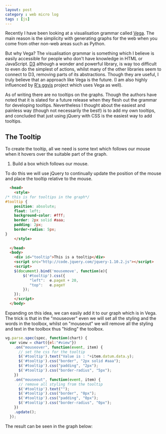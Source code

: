 ```yaml
---
layout: post
category : web micro log
tags : [js]
---
```


Recently I have been looking at a visualisation grammar called [Vega](http://trifacta.github.io/vega/). The main reason is the simplicity with generating graphs for the web when you come from other non-web areas such as Python.

But why Vega? The visualisation grammar is something which I believe is easily accessible for people who don't have knowledge in HTML or JavaScript. [D3](http://d3.js.org) although a wonder and powerful library, is way too difficult to even do the simplest of actions, whilst many of the other libraries seem to connect to D3, removing parts of its abstractions. Though they are useful, I truly believe that an approach like Vega is the future. (I am also highly influenced by [R's ggvis](http://ggvis.rstudio.com/) project which uses Vega as well).

As of writing there are no tooltips on the graphs. Though the authors have noted that it is slated for a future release when they flesh out the grammar for developing tooltips. Nevertheless I thought about the easiest and painless way (though not necessarily the best!) is to add my own tooltips, and concluded that just using jQuery with CSS is the easiest way to add tooltips. 

## The Tooltip

To create the tooltip, all we need is some text which follows our mouse when it hovers over the suitable part of the graph. 

1. Build a box which follows our mouse.

To do this we will use jQuery to continually update the position of the mouse and place the tooltip relative to the mouse. 

```html
  <head>
    <style>
/* this is for tooltips in the graph*/
#tooltip {
    position: absolute;
    float: left;
    background-color: #fff;
    border: 2px solid #aaa;
    padding: 2px;
    border-radius: 5px;
}
    </style>
    
  </head>
  <body>
    <div id="tooltip">This is a tooltip</div>
    <script src="http://code.jquery.com/jquery-1.10.2.js"></script>
    <script>
    $(document).bind('mousemove', function(e){
        $('#tooltip').css({
           "left":  e.pageX + 20,
           "top":   e.pageY
        });
    });
    </script>
  </body>   
```

Expanding on this idea, we can easily add it to our graph which is in Vega. The trick is that in the "mouseover" even we will set all the styling and the words in the toolbox, whilst on "mouseout" we will remove all the styling and text in the toolbox thus "hiding" the toolbox.

```js
vg.parse.spec(spec, function(chart) {
  var view = chart({el:"#view"})
    .on("mouseover", function(event, item) {   
      // set the css for the tooltip
      $('#tooltip').text("Value is : "+item.datum.data.y);
      $('#tooltip').css("border", "2px solid #aaa");
      $('#tooltip').css("padding", "2px");
      $('#tooltip').css("border-radius", "5px");
    })
    .on("mouseout", function(event, item) {
      // remove all styling from the tooltip
      $('#tooltip').text("");
      $('#tooltip').css("border", "0px");
      $('#tooltip').css("padding", "0px");
      $('#tooltip').css("border-radius", "0px");
    })
    .update();
  });
```

The result can be seen in the graph below:

<div id="view" class="view"></div>
<div id="tooltip"></div>

<script src="http://trifacta.github.io/vega/lib/d3.v3.min.js"></script>
<script src="http://trifacta.github.io/vega/vega.js"></script>
<script src="http://code.jquery.com/jquery-1.10.2.js"></script>
<script type="text/javascript">
var spec =  
{
"width": 400,
"height": 200,
"padding": {"top": 10, "left": 30, "bottom": 30, "right": 10},
"data": [
{
"name": "table",
"values": [
{"x": 1,  "y": 28}, {"x": 2,  "y": 55},
{"x": 3,  "y": 43}, {"x": 4,  "y": 91},
{"x": 5,  "y": 81}, {"x": 6,  "y": 53},
{"x": 7,  "y": 19}, {"x": 8,  "y": 87},
{"x": 9,  "y": 52}, {"x": 10, "y": 48},
{"x": 11, "y": 24}, {"x": 12, "y": 49},
{"x": 13, "y": 87}, {"x": 14, "y": 66},
{"x": 15, "y": 17}, {"x": 16, "y": 27},
{"x": 17, "y": 68}, {"x": 18, "y": 16},
{"x": 19, "y": 49}, {"x": 20, "y": 15}
],
"transform": [{"type":"filter", "test":"d.data.x>=0"}]
}

],
"scales": [
{
"name": "x",
"type": "ordinal",
"range": "width",
"domain": {"data": "table", "field": "data.x"}
},
{
"name": "y",
"range": "height",
"nice": true,
"domain": {"data": "table", "field": "data.y"}
}
],
"axes": [
{"type": "x", "scale": "x"},
{"type": "y", "scale": "y"}
],
"marks": [
{
"type": "rect",
"from": {"data": "table"},
"properties": {
"enter": {
"x": {"scale": "x", "field": "data.x"},
"width": {"scale": "x", "band": true, "offset": -1},
"y": {"scale": "y", "field": "data.y"},
"y2": {"scale": "y", "value": 0}
},
"update": {
"fill": {"value": "steelblue"}
},
"hover": {
"fill": {"value": "red"}
}
}
}
]
}

$('#tooltip').css({
"position": "absolute",
"float": "left",
"background-color": "#fff"
});

$(document).bind('mousemove', function(e){
$('#tooltip').css({
"left":  e.pageX + 20,
"top":   e.pageY
});
});

vg.parse.spec(spec, function(chart) {
var view = chart({el:"#view"})
.on("mouseover", function(event, item) {   
// set the css for the tooltip
$('#tooltip').text("Value is : "+item.datum.data.y);
$('#tooltip').css({
"border": "2px solid #aaa",
"padding": "2px",
"border-radius": "5px"})
})
.on("mouseout", function(event, item) {
// remove all styling from the tooltip
$('#tooltip').text("");
$('#tooltip').css({
"border": "0px",
"padding": "0px",
"border-radius": "0px"})
})
.update();
});
</script>




